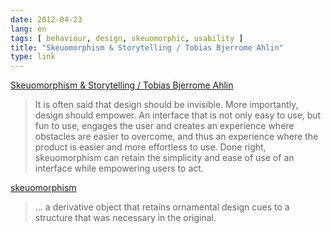 ```yaml
---
date: 2012-04-23
lang: en
tags: [ behaviour, design, skeuomorphic, usability ]
title: "Skeuomorphism & Storytelling / Tobias Bjerrome Ahlin"
type: link
---
```


[Skeuomorphism & Storytelling / Tobias Bjerrome
Ahlin](http://tobiasahlin.com/blog/skeumorphism-and-storytelling/)

> It is often said that design should be invisible. More importantly,
> design should empower. An interface that is not only easy to use, but
> fun to use, engages the user and creates an experience where obstacles
> are easier to overcome, and thus an experience where the product is
> easier and more effortless to use. Done right, skeuomorphism can
> retain the simplicity and ease of use of an interface while empowering
> users to act.

[skeuomorphism](http://en.wikipedia.org/wiki/Skeuomorph)

> ... a derivative object that retains ornamental design cues to a
> structure that was necessary in the original.

